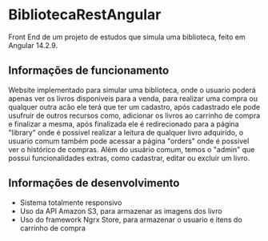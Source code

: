 # BibliotecaRestAngular

Front End de um projeto de estudos que simula uma biblioteca, feito em Angular 14.2.9.

## Informações de funcionamento

Website implementado para simular uma biblioteca, onde o usuario poderá apenas ver os livros disponiveis para a venda, para realizar
uma compra ou qualquer outra acão ele terá que ter um cadastro, após cadastrado ele pode usufruir de outros recursos como, adicionar os livros ao carrinho de compra e finalizar a mesma, após finalizada ele é redirecionado para a página "library" onde é possivel realizar a leitura de qualquer livro adquirido, o usuario comum também pode acessar a página "orders" onde é possivel ver o histórico de compras.
Além do usuário comum, temos o "admin" que possui funcionalidades extras, como cadastrar, editar ou excluir um livro.

## Informações de desenvolvimento

- Sistema totalmente responsivo
- Uso da API Amazon S3, para armazenar as imagens dos livro
- Uso do framework Ngrx Store, para armazenar o usuario e itens do carrinho de compra
